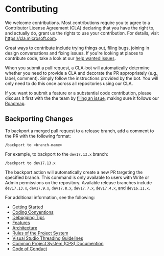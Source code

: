 # Contributing

We welcome contributions. Most contributions require you to agree to a Contributor License Agreement (CLA) declaring that you have the right to, and actually do, grant us the rights to use your contribution. For details, visit https://cla.microsoft.com.

Great ways to contribute include trying things out, filing bugs, joining in design conversations and fixing issues. If you're looking at places to contribute code, take a look at our [help wanted issues](https://github.com/dotnet/project-system/issues?q=is%3Aopen+is%3Aissue+label%3A%22Help+Wanted%22).

When you submit a pull request, a CLA-bot will automatically determine whether you need to provide a CLA and decorate the PR appropriately (e.g., label, comment). Simply follow the instructions provided by the bot. You will only need to do this once across all repositories using our CLA.

If you want to submit a feature or a substantial code contribution, please discuss it first with the the team by [filing an issue](https://github.com/dotnet/project-system/issues/new), making sure it follows our [Roadmap](docs/repo/roadmap.md).

## Backporting Changes

To backport a merged pull request to a release branch, add a comment to the PR with the following format:

```
/backport to <branch-name>
```

For example, to backport to the `dev17.13.x` branch:

```
/backport to dev17.13.x
```

The backport action will automatically create a new PR targeting the specified branch. This command is only available to users with Write or Admin permissions on the repository. Available release branches include `dev17.13.x`, `dev17.9.x`, `dev17.8.x`, `dev17.7.x`, `dev17.4.x`, and `dev16.11.x`.

For additional information, see the following:

- [Getting Started](docs/repo/getting-started.md)
- [Coding Conventions](docs/repo/coding-conventions.md)
- [Debugging Tips](docs/repo/debugging-tips.md)
- [Features](docs/repo/features.md)
- [Architecture](docs/repo/architecture.md)
- [Rules of the Project System](docs/repo/rules-of-the-project-system.md)
- [Visual Studio Threading Guidelines](https://github.com/Microsoft/vs-threading/blob/master/doc/index.md)
- [Common Project System (CPS) Documention](https://github.com/microsoft/VSProjectSystem)
- [Code of Conduct](https://github.com/dotnet/home/blob/master/guidance/be-nice.md)
